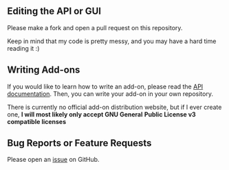 ## Editing the API or GUI

Please make a fork and open a pull request on this repository.

Keep in mind that my code is pretty messy, and you may have
a hard time reading it :)

## Writing Add-ons

If you would like to learn how to write an add-on, please read
the [API documentation][api-docs]. Then, you can write your add-on
in your own repository.

There is currently no official add-on distribution website, but
if I ever create one, **I will most likely only accept GNU General**
**Public License v3 compatible licenses**

## Bug Reports or Feature Requests

Please open an [issue][issue] on GitHub.

[issue]: https://github.com/HuangPatrick16777216/piano_video/issues
[api-docs]: https://piano-video.readthedocs.io/en/latest/api.html#
